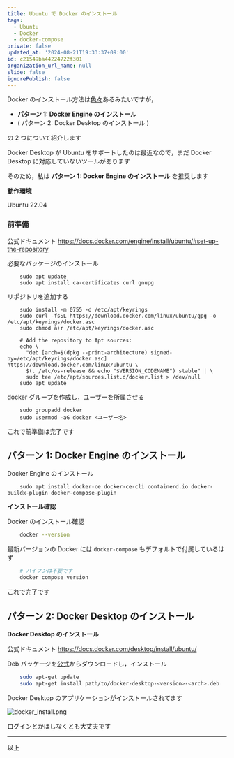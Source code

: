 ```yaml
---
title: Ubuntu で Docker のインストール
tags:
  - Ubuntu
  - Docker
  - docker-compose
private: false
updated_at: '2024-08-21T19:33:37+09:00'
id: c21549ba44224722f301
organization_url_name: null
slide: false
ignorePublish: false
---
```

Docker のインストール方法は[色々](https://kinsta.com/jp/blog/install-docker-ubuntu/)あるみたいですが，

- **パターン 1: Docker Engine のインストール**
- ( パターン 2: Docker Desktop のインストール )

の 2 つについて紹介します

Docker Desktop が Ubuntu をサポートしたのは最近なので，まだ Docker Desktop に対応していないツールがあります

そのため，私は **パターン 1: Docker Engine のインストール** を推奨します

**動作環境**

Ubuntu 22.04

### 前準備

公式ドキュメント https://docs.docker.com/engine/install/ubuntu/#set-up-the-repository

必要なパッケージのインストール

```shell
    sudo apt update
    sudo apt install ca-certificates curl gnupg
```

リポジトリを追加する
```shell
    sudo install -m 0755 -d /etc/apt/keyrings
    sudo curl -fsSL https://download.docker.com/linux/ubuntu/gpg -o /etc/apt/keyrings/docker.asc
    sudo chmod a+r /etc/apt/keyrings/docker.asc
    
    # Add the repository to Apt sources:
    echo \
      "deb [arch=$(dpkg --print-architecture) signed-by=/etc/apt/keyrings/docker.asc] https://download.docker.com/linux/ubuntu \
      $(. /etc/os-release && echo "$VERSION_CODENAME") stable" | \
      sudo tee /etc/apt/sources.list.d/docker.list > /dev/null
    sudo apt update
```

docker グループを作成し，ユーザーを所属させる

```shell
    sudo groupadd docker
    sudo usermod -aG docker <ユーザー名>
```

これで前準備は完了です

## パターン 1: Docker Engine のインストール

Docker Engine のインストール

```shell
    sudo apt install docker-ce docker-ce-cli containerd.io docker-buildx-plugin docker-compose-plugin
```

**インストール確認**

Docker のインストール確認

```bash
    docker --version
```

最新バージョンの Docker には `docker-compose` もデフォルトで付属しているはず

```bash
    # ハイフンは不要です
    docker compose version
```

これで完了です

## パターン 2: Docker Desktop のインストール

**Docker Desktop のインストール**

公式ドキュメント https://docs.docker.com/desktop/install/ubuntu/

Deb パッケージを[公式](https://docs.docker.com/desktop/install/ubuntu/)からダウンロードし，インストール

```bash
    sudo apt-get update
    sudo apt-get install path/to/docker-desktop-<version>-<arch>.deb
```

Docker Desktop のアプリケーションがインストールされてます

![docker_install.png](https://qiita-image-store.s3.ap-northeast-1.amazonaws.com/0/3291419/df5c1efe-44b6-ef30-418c-17f65129f291.png)

ログインとかはしなくとも大丈夫です

---

以上
